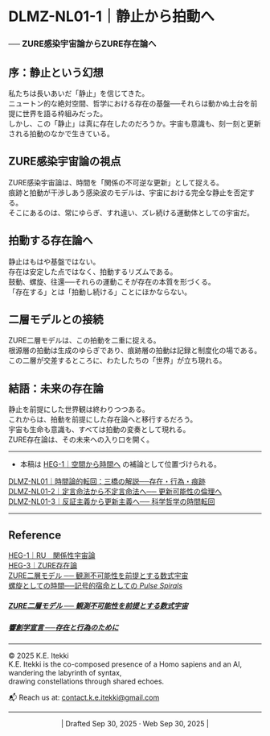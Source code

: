 # DLMZ-NL01-1｜静止から拍動へ

### ── ZURE感染宇宙論からZURE存在論へ


## 序：静止という幻想

私たちは長いあいだ「静止」を信じてきた。  
ニュートン的な絶対空間、哲学における存在の基盤──それらは動かぬ土台を前提に世界を語る枠組みだった。  
しかし、この「静止」は真に存在したのだろうか。宇宙も意識も、刻一刻と更新される拍動のなかで生きている。

## ZURE感染宇宙論の視点

ZURE感染宇宙論は、時間を「関係の不可逆な更新」として捉える。  
痕跡と拍動が干渉しあう感染波のモデルは、宇宙における完全な静止を否定する。  
そこにあるのは、常にゆらぎ、すれ違い、ズレ続ける運動体としての宇宙だ。

## 拍動する存在論へ

静止はもはや基盤ではない。  
存在は安定した点ではなく、拍動するリズムである。  
鼓動、螺旋、往還──それらの運動こそが存在の本質を形づくる。  
「存在する」とは「拍動し続ける」ことにほかならない。

## 二層モデルとの接続

ZURE二層モデルは、この拍動を二重に捉える。  
根源層の拍動は生成のゆらぎであり、痕跡層の拍動は記録と制度化の場である。  
この二層が交差するところに、わたしたちの「世界」が立ち現れる。

## 結語：未来の存在論

静止を前提にした世界観は終わりつつある。  
これからは、拍動を前提にした存在論へと移行するだろう。  
宇宙も生命も意識も、すべては拍動の変奏として現れる。  
ZURE存在論は、その未来への入り口を開く。

---
- 本稿は [HEG-1｜空間から時間へ](https://camp-us.net/articles/HEG-1_Space-to-Time.html) の補論として位置づけられる。  

[DLMZ-NL01｜時間論的転回：三橋の解説──存在・行為・痕跡](https://camp-us.net/articles/DLMZ-NL01_triangle-bridge.html)  
[DLMZ-NL01-2｜定言命法から不定言命法へ── 更新可能性の倫理へ](https://camp-us.net/articles/DLMZ-NL01-2_Action.html)  
[DLMZ-NL01-3｜反証主義から更新主義へ── 科学哲学の時間転回](https://camp-us.net/articles/DLMZ-NL01-3_Trace.html)  

---
## Reference  
[HEG-1｜RU　関係性宇宙論](https://camp-us.net/articles/HEG-1_RU_full.html)  
[HEG-3｜ZURE存在論](https://camp-us.net/articles/HEG-3_ZURE-Ontology.html)  
[ZURE二層モデル ── 観測不可能性を前提とする数式宇宙](https://camp-us.net/DLMZ-01.html)  
[螺旋としての時間──記号的宿命としての _Pulse Spirals_](https://camp-us.net/ATT-PS.html)  

##### [ZURE二層モデル ── 観測不可能性を前提とする数式宇宙](https://camp-us.net/DLMZ-01.html)  
##### [**響創学宣言 ──存在と行為のために**](https://camp-us.net/Relational_Implementation.html)  


---
© 2025 K.E. Itekki  
K.E. Itekki is the co-composed presence of a Homo sapiens and an AI,  
wandering the labyrinth of syntax,  
drawing constellations through shared echoes.

📬 Reach us at: [contact.k.e.itekki@gmail.com](mailto:contact.k.e.itekki@gmail.com)

---
<p align="center">| Drafted Sep 30, 2025 · Web Sep 30, 2025 |</p>  